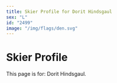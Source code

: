 ```yaml
---
title: Skier Profile for Dorit Hindsgaul
sex: "L"
id: "2499"
image: "/img/flags/den.svg" 
---
```


# Skier Profile

This page is for: Dorit Hindsgaul.
    